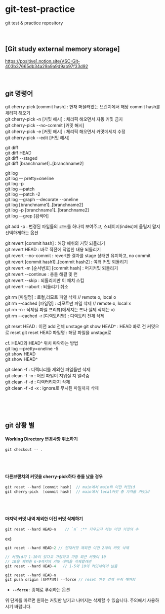 # git-test-practice
git test &amp; practice repository <br><br><br>



## [Git study external memory storage]   
https://positive1.notion.site/VSC-Git-403b37665db34a29a9a9d9ab97f33d92 <br><br><br>



## git 명령어   
git cherry-pick [commit hash] : 현재 머물러있는 브랜치에서 해당 commit hash를 체리픽 해오기   
git cherry-pick -n [커밋 해시]  : 체리픽 해오면서 자동 커밋 금지  
git cherry-pick --no-commit [커밋 해시]  
git cherry-pick -e [커밋 해시]  : 체리픽 해오면서 커밋메세지 수정    
git cherry-pick --edit [커밋 해시]  

git diff   
git diff HEAD   
git diff --staged   
git diff [branchname1]..[branchname2]   

git log   
git log -- pretty=oneline   
git log -p   
git log --patch   
git log --patch -2   
git log --graph --decorate --oneline   
git log [branchname1]..[branchname2]    
git log -p [branchname1]..[branchname2]    
git log --grep [검색어]  
 
git add -p : 변경된 파일들의 코드를 하나씩 보여주고, 스테이지(index)에 올릴지 말지 선택하게하는 옵션   


git revert [commit hash] : 해당 해쉬의 커밋 되돌리기   
git revert HEAD : 바로 직전에 작업한 내용 되돌리기   
git revert --no-commit : revert한 결과를 stage 상태만 유지하고, no commit    
git revert [commit hash1]..[commit hash2] : 여러 커밋 되돌리기   
git revert -m [순서번호] [commit hash] : 머지커밋 되돌리기   
git revert --continue : 충돌 해결 및 런   
git revert --skip : 되돌리지만 이 패치 스킵  
git revert --abort : 되돌리기 취소    


git rm [파일명] : 로컬,리모트 파일 삭제         // remote o, local o   
git rm --cached [파일명] : 리모트만 파일 삭제   // remote o, local x   
git rm -n : 삭제될 파일 프리뷰(메세지는 뜨나 실제 삭제는 x)   
git rm --cached -r [디렉토리명] : 디렉토리 전체 삭제   


git reset HEAD : 이전 add 전체 unstage
git show HEAD^ : HEAD 바로 전 커밋으로 reset
git reset HEAD 파일명 : 해당 파일을 unstage로

cf. HEAD와 HEAD^ 위치 파악하는 방법   
git log --pretty=oneline -5   
git show HEAD    
git show HEAD^    


git clean -f       : 디렉터리를 제외한 파일들만 삭제    
git clean -f -n    : 어떤 파일이 지워질 지 알려줌    
git clean -f -d    : 디렉터리까지 삭제    
git clean -f -d -x : ignore로 무시된 파일까지 삭제    






<br><br><br>    

## git 상황 별

#### Working Directory 변경사항 취소하기  
```java
git checkout -- .
```

<br><br>

#### 다른브랜치의 커밋을 cherry-pick하다 충돌 났을 경우
```java
git reset --hard [commit hash]  // main에서 main의 이전 커밋id
git cherry-pick  [commit hash]  // main에서 local커밋 중 가져올 커밋id
```

<br><br>

#### 마지막 커밋 내역 제외한 이전 커밋 삭제하기
```java
git reset --hard HEAD~n    // `n` :** 지우고자 하는 이전 커밋의 수
```  
ex)  
```java
git reset --hard HEAD~2 // 현재커밋 제외한 이전 2개의 커밋 삭제

// 커밋id가 1-10이 있다고 가정하고 가장 최근 커밋이 10
// 10을 제외한 6-9까지의 커밋 내역을 삭제할려면
git reset --hard HEAD~4   // 1-5와 10의 커밋내역이 남음
```  
```java
git reset --hard HEAD~n
git push origin [브랜치명] --force // reset 이후 강제 푸쉬 해야함
```

- **`--force`** : 강제로 푸쉬하는 옵션

위 단계를 따르면 원하는 커밋만 남기고 나머지는 삭제할 수 있습니다. 주의해서 사용하시기 바랍니다.


<br><br><br>    



